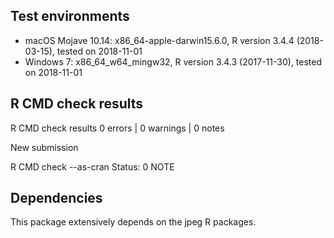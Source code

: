## Test environments
* macOS Mojave 10.14: x86_64-apple-darwin15.6.0, R version 3.4.4 (2018-03-15), tested on 2018-11-01
* Windows 7: x86_64_w64_mingw32, R version 3.4.3 (2017-11-30), tested on 2018-11-01

## R CMD check results
R CMD check results
0 errors | 0 warnings | 0 notes

New submission

R CMD check --as-cran
Status: 0 NOTE

## Dependencies
This package extensively depends on the jpeg R packages.
